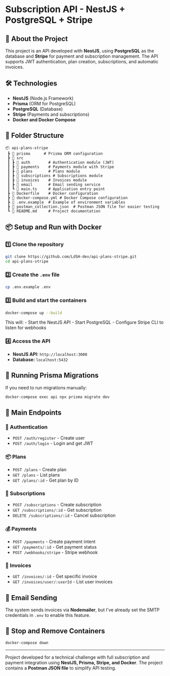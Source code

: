 # Subscription API - NestJS + PostgreSQL + Stripe

## 🚀 About the Project

This project is an API developed with **NestJS**, using **PostgreSQL**
as the database and **Stripe** for payment and subscription management.
The API supports JWT authentication, plan creation, subscriptions, and
automatic invoices.

## 🛠 Technologies

-   **NestJS** (Node.js Framework)
-   **Prisma** (ORM for PostgreSQL)
-   **PostgreSQL** (Database)
-   **Stripe** (Payments and subscriptions)
-   **Docker and Docker Compose**

## 📂 Folder Structure

    📦 api-plans-stripe
     ┣ 📂 prisma      # Prisma ORM configuration
     ┣ 📂 src
     ┃ ┣ 📂 auth        # Authentication module (JWT)
     ┃ ┣ 📂 payments    # Payments module with Stripe
     ┃ ┣ 📂 plans       # Plans module
     ┃ ┣ 📂 subscriptions # Subscriptions module
     ┃ ┣ 📂 invoices    # Invoices module
     ┃ ┣ 📂 email       # Email sending service
     ┃ ┗ 📜 main.ts     # Application entry point
     ┣ 📜 Dockerfile    # Docker configuration
     ┣ 📜 docker-compose.yml # Docker Compose configuration
     ┣ 📜 .env.example  # Example of environment variables
     ┣ 📜 postman_collection.json  # Postman JSON file for easier testing
     ┗ 📜 README.md     # Project documentation

## 📦 Setup and Run with Docker

### 1️⃣ Clone the repository

``` sh
git clone https://github.com/LdSH-dev/api-plans-stripe.git
cd api-plans-stripe
```

### 2️⃣ Create the `.env` file

``` sh
cp .env.example .env
```

### 3️⃣ Build and start the containers

``` sh
docker-compose up --build
```

This will: - Start the NestJS API - Start PostgreSQL - Configure Stripe
CLI to listen for webhooks

### 4️⃣ Access the API

-   **NestJS API:** `http://localhost:3000`
-   **Database:** `localhost:5432`

## 🔄 Running Prisma Migrations

If you need to run migrations manually:

``` sh
docker-compose exec api npx prisma migrate dev
```

## 🔗 Main Endpoints

### 🔑 Authentication

-   `POST /auth/register` - Create user
-   `POST /auth/login` - Login and get JWT

### 📦 Plans

-   `POST /plans` - Create plan
-   `GET /plans` - List plans
-   `GET /plans/:id` - Get plan by ID

### 📄 Subscriptions

-   `POST /subscriptions` - Create subscription
-   `GET /subscriptions/:id` - Get subscription
-   `DELETE /subscriptions/:id` - Cancel subscription

### 💰 Payments

-   `POST /payments` - Create payment intent
-   `GET /payments/:id` - Get payment status
-   `POST /webhooks/stripe` - Stripe webhook

### 📜 Invoices

-   `GET /invoices/:id` - Get specific invoice
-   `GET /invoices/user/:userId` - List user invoices

## 📧 Email Sending

The system sends invoices via **Nodemailer**, but I've already set the
SMTP credentials in `.env` to enable this feature.

## 🛑 Stop and Remove Containers

``` sh
docker-compose down
```

------------------------------------------------------------------------

Project developed for a technical challenge with full subscription and
payment integration using **NestJS, Prisma, Stripe, and Docker**. The
project contains a **Postman JSON file** to simplify API testing.

